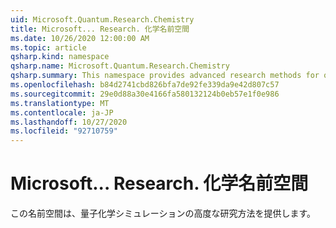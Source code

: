 ```yaml
---
uid: Microsoft.Quantum.Research.Chemistry
title: Microsoft... Research. 化学名前空間
ms.date: 10/26/2020 12:00:00 AM
ms.topic: article
qsharp.kind: namespace
qsharp.name: Microsoft.Quantum.Research.Chemistry
qsharp.summary: This namespace provides advanced research methods for quantum chemistry simulation.
ms.openlocfilehash: b84d2741cbd826bfa7de92fe339da9e42d807c57
ms.sourcegitcommit: 29e0d88a30e4166fa580132124b0eb57e1f0e986
ms.translationtype: MT
ms.contentlocale: ja-JP
ms.lasthandoff: 10/27/2020
ms.locfileid: "92710759"
---
```

# <a name="microsoftquantumresearchchemistry-namespace"></a>Microsoft... Research. 化学名前空間

この名前空間は、量子化学シミュレーションの高度な研究方法を提供します。

